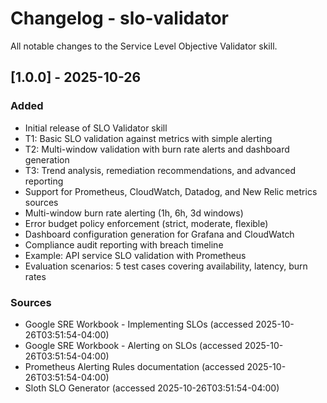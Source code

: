# Changelog - slo-validator

All notable changes to the Service Level Objective Validator skill.

## [1.0.0] - 2025-10-26

### Added
- Initial release of SLO Validator skill
- T1: Basic SLO validation against metrics with simple alerting
- T2: Multi-window validation with burn rate alerts and dashboard generation
- T3: Trend analysis, remediation recommendations, and advanced reporting
- Support for Prometheus, CloudWatch, Datadog, and New Relic metrics sources
- Multi-window burn rate alerting (1h, 6h, 3d windows)
- Error budget policy enforcement (strict, moderate, flexible)
- Dashboard configuration generation for Grafana and CloudWatch
- Compliance audit reporting with breach timeline
- Example: API service SLO validation with Prometheus
- Evaluation scenarios: 5 test cases covering availability, latency, burn rates

### Sources
- Google SRE Workbook - Implementing SLOs (accessed 2025-10-26T03:51:54-04:00)
- Google SRE Workbook - Alerting on SLOs (accessed 2025-10-26T03:51:54-04:00)
- Prometheus Alerting Rules documentation (accessed 2025-10-26T03:51:54-04:00)
- Sloth SLO Generator (accessed 2025-10-26T03:51:54-04:00)
